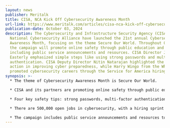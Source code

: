 ```yaml
---
layout: news
publisher: Meritalk
title: CISA, NCA Kick Off Cybersecurity Awareness Month
url-link: https://www.meritalk.com/articles/cisa-nca-kick-off-cybersecurity-awareness-month/
publication-date: October 03, 2024
description: The Cybersecurity and Infrastructure Security Agency (CISA) and the
  National Cybersecurity Alliance have launched the 21st annual Cybersecurity
  Awareness Month, focusing on the theme Secure Our World. Throughout October,
  the campaign will promote online safety through public education and outreach,
  including public service announcements and resources. CISA Director Jen
  Easterly emphasized simple steps like using strong passwords and multi-factor
  authentication. CISA Deputy Director Nitin Natarajan highlighted the need for
  action in improving cyber preparedness, while Harry Wingo from the White House
  promoted cybersecurity careers through the Service for America hiring sprint.
synopsis: >-
  * The theme of Cybersecurity Awareness Month is Secure Our World.

  * CISA and its partners are promoting online safety through public education.

  * Four key safety tips: strong passwords, multi-factor authentication, phishing awareness, and software updates.

  * There are 500,000 open jobs in cybersecurity, with a hiring sprint to encourage more applicants.

  * The campaign includes public service announcements and resources to raise awareness and preparedness.
---
```


